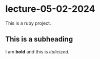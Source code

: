 # lecture-05-02-2024
This is a ruby project.

## This is a subheading

I am **bold** and this is *italicized*.
